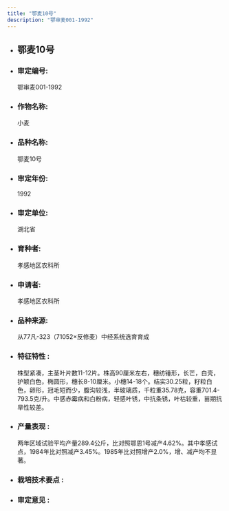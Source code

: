 ```yaml
---
title: "鄂麦10号"
description: "鄂审麦001-1992"
---
```

* ## 鄂麦10号
* ###  审定编号:  
   鄂审麦001-1992

*  ### 作物名称:  
   小麦

*   ###  品种名称: 
    鄂麦10号

*   ### 审定年份: 
    1992

*   ### 审定单位:  
    湖北省

*   ### 育种者:  
    孝感地区农科所

*   ### 申请者:  
    孝感地区农科所

*   ### 品种来源:  
    从77凡-323（71052×反修麦）中经系统选育育成

*   ### 特征特性 : 
    株型紧凑，主茎叶片数11-12片。株高90厘米左右，穗纺锤形，长芒，白壳，护颖白色，椭圆形，穗长8-10厘米。小穗14-18个。结实30.25粒，籽粒白色，卵形，冠毛短而少，腹沟较浅，半玻璃质，千粒重35.78克，容重701.4-793.5克/升。中感赤霉病和白粉病，轻感叶锈，中抗条锈，叶枯较重，苗期抗旱性较差。

*   ### 产量表现 : 
    两年区域试验平均产量289.4公斤，比对照鄂恩1号减产4.62%。其中孝感试点，1984年比对照减产3.45%。1985年比对照增产2.0%，增、减产均不显著。

*   ### 栽培技术要点 : 
    

*   ### 审定意见 : 
    
